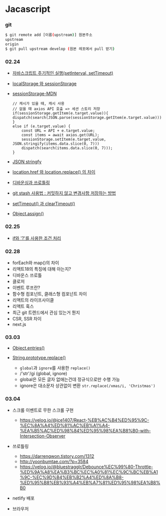 # Jacascript

### git

```bash
$ git remote add [이름(upstream)] 원본주소
upstream
origin
$ git pull upstream develop (원본 레포에서 pull 받기)
```



### 02.24

- [자바스크립트 주기적인 실행(setInterval, setTimeout) ](https://offbyone.tistory.com/241)

- [localStorage 와 sessionStorage ](https://ko.javascript.info/localstorage)

- [sessionStorage-MDN](https://developer.mozilla.org/ko/docs/Web/API/Window/sessionStorage)

  ```react
  // 캐시가 있을 때, 캐시 사용
  // 없을 때 axios API 호출 => 세션 스토리 저장
  if(sessionStorage.getItem(e.target.value)){    dispatch(search(JSON.parse(sessionStorage.getItem(e.target.value))))
  }
  else if (e.target.value) {
      const URL = API + e.target.value;
      const items = await axios.get(URL);
      sessionStorage.setItem(e.target.value, JSON.stringify(items.data.slice(0, 7)))
      dispatch(search(items.data.slice(0, 7)));
  }
  ```

- [JSON stringfy](https://jiwontip.tistory.com/71)
- [location.href 와 location.replace() 의 차이](https://blogpack.tistory.com/592)

- [디바운싱과 쓰로틀링](https://velog.io/@yujuck/Javascript-%EB%94%94%EB%B0%94%EC%9A%B4%EC%8A%A4%EC%99%80-%EC%93%B0%EB%A1%9C%ED%8B%80%EB%A7%81)

- [git stash 사용법 : 커밋하지 않고 변경사항 저장하는 방법](https://www.lainyzine.com/ko/article/git-stash-usage-saving-changes-without-commit/)

- [setTimeout() 과 clearTimeout()](http://lab.naminsik.com/1862)

- [Object.assign()](https://developer.mozilla.org/ko/docs/Web/JavaScript/Reference/Global_Objects/Object/assign)




### 02.25

- [if와 '?'를 사용한 조건 처리](https://ko.javascript.info/ifelse)



### 02.28

- forEach와 map()의 차이
- 리액트18의 특징에 대해 아는지?
- 디바운스 쓰로틀
- 클로저
- 이벤트 루프란?
- 함수형 컴포넌트, 클래스형 컴포넌트 차이
- 리액트의 라이프사이클
- 리액트 훅스
- 최근 git 트렌드에서 관심 있는거 뭔지
- CSR, SSR 차이
- next.js



### 03.03

- [Object.entries()](https://developer.mozilla.org/ko/docs/Web/JavaScript/Reference/Global_Objects/Object/entries)

- [String.prototype.replace()](https://developer.mozilla.org/ko/docs/Web/JavaScript/Reference/Global_Objects/String/replace)

  - `global`과 `ignore`를 사용한 `replace()`
  - /'str'/gi (global, ignore)
  - global은 모든 글자 없애는건데 정규식으로만 수행 가능
  - ignore은 대소문자 상관없이 변환 `str.replace(/xmas/i, 'Christmas')`



### 03.04

- 스크롤 이벤트로 무한 스크롤 구현
  - https://velog.io/@jce1407/React-%EB%AC%B4%ED%95%9C-%EC%8A%A4%ED%81%AC%EB%A1%A4-%EA%B5%AC%ED%98%84%ED%95%98%EA%B8%B0-with-Intersection-Observer
- 쓰로틀링
  - https://darrengwon.tistory.com/1312
  - http://yoonbumtae.com/?p=3584
  - https://velog.io/@bluestragglr/Debounce%EC%99%80-Throttle-%ED%9A%A8%EA%B3%BC%EC%A0%81%EC%9C%BC%EB%A1%9C-%EC%9D%B4%EB%B2%A4%ED%8A%B8-%ED%95%B8%EB%93%A4%EB%A7%81%ED%95%98%EA%B8%B0
- netlify 배포

- 브라우저